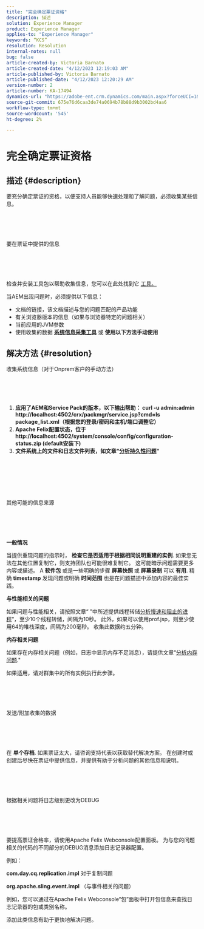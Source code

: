 ```yaml
---
title: "完全确定票证资格"
description: 描述
solution: Experience Manager
product: Experience Manager
applies-to: "Experience Manager"
keywords: “KCS”
resolution: Resolution
internal-notes: null
bug: false
article-created-by: Victoria Barnato
article-created-date: "4/12/2023 12:19:03 AM"
article-published-by: Victoria Barnato
article-published-date: "4/12/2023 12:20:29 AM"
version-number: 2
article-number: KA-17494
dynamics-url: "https://adobe-ent.crm.dynamics.com/main.aspx?forceUCI=1&pagetype=entityrecord&etn=knowledgearticle&id=81aecc9b-c7d8-ed11-a7c7-6045bd006e5a"
source-git-commit: 675e76d6caa3de74a0694b78b88d9b3002bd4aa6
workflow-type: tm+mt
source-wordcount: '545'
ht-degree: 2%

---
```


# 完全确定票证资格

## 描述 {#description}


要充分确定票证的资格，以便支持人员能够快速处理和了解问题，必须收集某些信息。
<br><br><br><br> <br><br>要在票证中提供的信息<br><br><br><br> <br><br>
检查并安装工具包以帮助收集信息，您可以在此处找到它 [工具。](https://helpx.adobe.com/experience-manager/kb/index/tools.html)

当AEM出现问题时，必须提供以下信息：

- 文档的链接，该文档描述与您的问题匹配的产品功能
- 有关浏览器版本的信息（如果与浏览器特定的问题相关）
- 当前应用的JVM参数
- 使用收集的数据 <b>[系统信息采集工具](https://helpx.adobe.com/experience-manager/kb/support-info-collector.html)</b> 或 <b>使用以下方法手动使用</b>



## 解决方法 {#resolution}

收集系统信息（对于Onprem客户的手动方法）<br><br><br><br> 
1. <b>应用了AEM和Service Pack的版本，以下输出帮助： curl -u admin:admin http://localhost:4502/crx/packmgr/service.jsp?cmd=ls package_list.xml（根据您的登录/密码和主机/端口调整它）</b>
2. <b>Apache Felix配置状态，位于http://localhost:4502/system/console/config/configuration-status.zip (default安装下)</b>
3. <b>文件系统上的文件和日志文件列表，如文章“[分析持久性问题](https://helpx.adobe.com/experience-manager/kb/AnalyzePersistenceProblems.html)&quot;</b>

<br><br><br><br> <br><br>其他可能的信息来源<br><br><br><br> <br><br>
<b>一般情况</b>

当提供重现问题的指示时， <b>检查它是否适用于根据相同说明重建的实例</b>. 如果您无法在其他位置复制它，则支持团队也可能很难复制它。 这可能暗示问题需要更多内容或描述。
A <b>软件包</b> 或是一些明确的步骤 <b>屏幕快照 </b>或<b> 屏幕录制</b> 可以 <b>有用</b>. 精确 <b>timestamp</b> 发现问题或明确 <b>时间范围</b> 也是在问题描述中添加内容的最佳实践。

<b>与性能相关的问题</b>

如果问题与性能相关，请按照文章“ ”中所述提供线程转储[分析慢速和阻止的进程](https://helpx.adobe.com/experience-manager/kb/AnalyzeSlowAndBlockedProcesses.html)“，至少10个线程转储，间隔为10秒。 此外，如果可以使用prof.jsp，则至少使用64的堆栈深度，间隔为200毫秒。 收集此数据约五分钟。

<b>内存相关问题</b>

如果存在内存相关问题（例如，日志中显示内存不足消息），请提供文章“[分析内存问题](https://experienceleague.adobe.com/docs/experience-cloud-kcs/kbarticles/KA-17482.html).&quot;

如果适用，请对群集中的所有实例执行此步骤。
<br><br><br><br> <br><br>发送/附加收集的数据<br><br><br><br> <br><br>
在 <b>单个存档</b>. 如果票证太大，请咨询支持代表以获取替代解决方案。 在创建时或创建后尽快在票证中提供信息，并提供有助于分析问题的其他信息和说明。
<br><br><br><br> <br><br>根据相关问题将日志级别更改为DEBUG<br><br><br><br> <br><br>
要提高票证合格率，请使用Apache Felix Webconsole配置面板。 为与您的问题相关的代码的不同部分的DEBUG消息添加日志记录器配置。

例如：

<b>com.day.cq.replication.impl</b> 对于复制问题

<b>org.apache.sling.event.impl</b> （与事件相关的问题）

例如，您可以通过在Apache Felix Webconsole“包”面板中打开包信息来查找日志记录器的包或类别名称。

添加此类信息有助于更快地解决问题。
